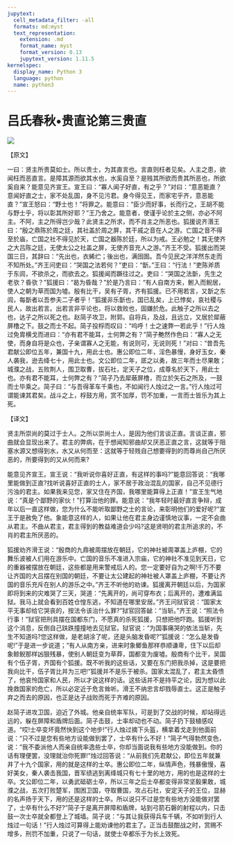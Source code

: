```yaml
---
jupytext:
  cell_metadata_filter: -all
  formats: md:myst
  text_representation:
    extension: .md
    format_name: myst
    format_version: 0.13
    jupytext_version: 1.11.5
kernelspec:
  display_name: Python 3
  language: python
  name: python3
---
```

# 吕氏春秋&#8226;贵直论第三贵直

![](image/cover.jpg)

【原文】

一曰：贤主所贵莫如士。所以贵士，为其直言也。言直则枉者见矣。人主之患，欲闻枉而恶直言。是障其源而欲其水也，水奚自至？是贱其所欲而贵其所恶也，所欲奚自来？能意见齐宣王。宣王曰：“寡人闻子好直，有之乎？”对曰：“意恶能直？意闻好直之士，家不处乱国，身不见污君。身今得见王，而家宅乎齐，意恶能直？”宣王怒曰：“野士也！”将罪之。能意曰：“臣少而好事，长而行之，王胡不能与野士乎，将以彰其所好耶？”王乃舍之。能意者，使谨乎论於主之侧，亦必不阿主。不阿，主之所得岂少哉？此贤主之所求，而不肖主之所恶也。狐援说齐湣王曰：“殷之鼎陈於周之廷，其社盖於周之屏，其干戚之音在人之游。亡国之音不得至於庙，亡国之社不得见於天，亡国之器陈於廷，所以为戒。王必勉之！其无使齐之大吕陈之廷，无使太公之社盖之屏，无使齐音充人之游。”齐王不受。狐援出而哭国三日，其辞曰：“先出也，衣絺纻；後出也，满囹圄。吾今见民之洋洋然东走而不知所处。”齐王问吏曰：“哭国之法若何？”吏曰：“斮。”王曰：“行法！”吏陈斧质于东闾，不欲杀之，而欲去之。狐援闻而蹶往过之。吏曰：“哭国之法斮，先生之老欤？昏欤？”狐援曰：“曷为昏哉？”於是乃言曰：“有人自南方来，鲋入而鲵居，使人之朝为草而国为墟。殷有比干，吴有子胥，齐有狐援。已不用若言，又斮之东闾，每斮者以吾参夫二子者乎！”狐援非乐斮也，国已乱矣，上已悖矣，哀社稷与民人，故出若言。出若言非平论也，将以救败也，固嫌於危。此触子之所以去之也，达子之所以死之也。赵简子攻卫，附郭。自将兵，及战，且远立，又居於犀蔽屏橹之下。鼓之而士不起。简子投桴而叹曰：“呜呼！士之速弊一若此乎！”行人烛过免胄横戈而进曰：“亦有君不能耳，士何弊之有？”简子艴然作色曰：“寡人之无使，而身自将是众也，子亲谓寡人之无能，有说则可，无说则死！”对曰：“昔吾先君献公即位五年，兼国十九，用此士也。惠公即位二年，淫色暴慢，身好玉女，秦人袭我，逊去绛七十，用此士也。文公即位二年，厎之以勇，故三年而士尽果敢；城濮之战，五败荆人，围卫取曹，拔石社，定天子之位，成尊名於天下，用此士也。亦有君不能耳，士何弊之有？”简子乃去犀蔽屏橹，而立於矢石之所及，一鼓而士毕乘之。简子曰：“与吾得革车千乘也，不如闻行人烛过之一言。”行人烛过可谓能谏其君矣。战斗之上，桴鼓方用，赏不加厚，罚不加重，一言而士皆乐为其上死。

【译文】

贤主所崇尚的莫过于士人。之所以崇尚士人，是因为他们言谈正直。言谈正直，邪曲就会显现出来了。君主的弊病，在于想闻知邪曲却又厌恶正直之言，这就等于阻塞水源又想得到水，水又从何而至：这就等于轻贱自己想要得到的而尊尚自己所厌恶的，所要得到的又从何而来?

能意见齐宣王。宣王说：“我听说你喜好正直，有这样的事吗?”能意回答说：“我哪里能做到正直?找听说喜好正直的士人，家不居于政治混乱的国家，自己不见德行污浊的君主。如果我来见您，家又住在齐国，我哪里能算得上正直！”宣王生气地说：“真是个鄙野的家伙！”打算治他的罪。能意说：“我年轻时最好直言争辩，成年以后一直这样做，您为什么不能听取鄙野之士的言论，来彰明他们的爱好呢?”宣王于是赦免了他。象能意这样的人，如果让他在君主身边谨慎地议事，一定不会曲从君主。不曲从君主，君主得到的教益难道会少吗?这是贤明的君主所追求的，不肖的君主所厌恶的。

狐援劝齐滑王说：“殷商的九鼎被周摆放在朝廷，它的神社被周罩盖上庐棚，它的舞乐波被人们用在游乐中。亡国的音乐不准进入宗庙，它的神社不准见到天日，它的重器被摆放在朝廷，这些都是用来警戒后人的。您一定要好自为之啊!千万不要让齐国的大吕摆在别国的朝廷，不要让太公建起的神社被人罩盖上庐棚，不要让齐国的音乐充斥在别人的游乐之中。”齐王不听他的劝谏。狐援离开朝廷以后，为国家即将到来的灾难哭了三天，哭道：“先离开的，尚可穿布衣；后离开的，遭难满监狱。我马上就会看到百姓仓惶东逃，不知道在哪里安居。”齐王问狱官说：“国家太平无事却给它哭丧的，按法令该治什么罪?”狱官回答龇：“当斩。”齐王说：“照法令行事！”狱官把刑具摆在国都东门，不愿真的杀死狐援，只想把他吓跑。狐援听到这个消息，反倒自己趺跌撞撞地去见狱官。狱官说：“为国事痛哭的依法当斩，先生不知道吗?您这样做，是老胡涂了呢，还是头脑发昏呢?”狐援说：“怎么是发昏呢!”于是进一步说道；“有人从南方亲，进来时象鲫鱼那样恭顺谦卑，住下以后却象鲸鲵那样凶狠残暴，使别人朝廷变为草莽，国都变为废墟。殷商有个比干，吴国有个伍子胥，齐国有个狐援。既不听我的这些话，又要在东门把我杀掉，这是要把我向比干，伍子胥比并为三吧!”狐援并不是乐于被杀。国家太混乱了，君主太昏愦了，他哀怜国家和人民，所以才说这样的话。这些话并不是持平之论，因为想以此挽救国家的危亡，所以必定近于危言耸听。滑王不纳忠言却戮辱直士。这正是触子弃之而去的原因，也正是达子战败而死于齐难的原因。

赵简子进攻卫国，迫近了外城。他亲自统率军队，可是到了交战的时候，却站得远远的，躲在屏障和盾牌后面。简子击鼓，士率却动也不动。简子扔下鼓植感叹道。“哎!士卒变坏竟然快到这个地步!”行人烛过摘下头盔，横拿着戈走到他面前说：“只不过是您有些地方设能做到罢了，士卒有什么不好！”简子气得勃然变色，说：“我不委派他人而亲自统率逸些士卒，你却当面说我有些地方没能做到。你的话有理便罢，没理就治你死罪!”烛过回答说：“从前我们先君献公，即位五年就兼井了十九个国家，用的就是这样的士卒。惠公即位二年，纵情声色，残暴傲慢，喜好美女，秦人袭击我国，晋军绩逃到离绛城只有七十里的地方，用的也是这样的士卒。文公即位二年，以勇武砥砺士卒，所以三年之后士卒都变得非常坚毅果敢，城濮之战，五次打败楚军，围困卫国，夺取曹国，攻占石社，安定天子的王位，显赫的名声扬于天下，用的还是这样的士卒。所以说只不过是您有些地方没能做对罢了，士卒有什么不好?”简子于是离开屏障和盾牌，站到弓箭石磐的射程以内，只击鼓一次士卒就全都登上了城墙。简子说：“与其让我获得兵车千辆，不如听到行人烛过一句话！”行人烛过可算得上能劝谏他的君主了。正当击鼓酣战之时，赏赐不增多，刑罚不加重，只说了一句话，就使士卒都乐于为长上效死。



